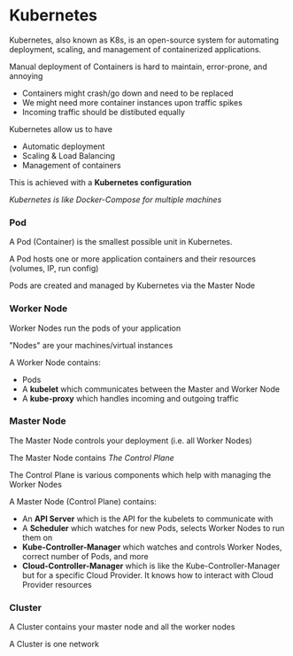 # Kubernetes

Kubernetes, also known as K8s, is an open-source system for automating deployment, scaling, and management of containerized applications.

Manual deployment of Containers is hard to maintain, error-prone, and annoying
* Containers might crash/go down and need to be replaced
* We might need more container instances upon traffic spikes
* Incoming traffic should be distibuted equally

Kubernetes allow us to have
* Automatic deployment
* Scaling & Load Balancing
* Management of containers

This is achieved with a **Kubernetes configuration**

*Kubernetes is like Docker-Compose for multiple machines*

### Pod

A Pod (Container) is the smallest possible unit in Kubernetes.

A Pod hosts one or more application containers and their resources (volumes, IP, run config)

Pods are created and managed by Kubernetes via the Master Node

### Worker Node

Worker Nodes run the pods of your application

"Nodes" are your machines/virtual instances

A Worker Node contains:
* Pods
* A **kubelet** which communicates between the Master and Worker Node
* A **kube-proxy** which handles incoming and outgoing traffic

### Master Node

The Master Node controls your deployment (i.e. all Worker Nodes)

The Master Node contains *The Control Plane*

The Control Plane is various components which help with managing the Worker Nodes

A Master Node (Control Plane) contains:
* An **API Server** which is the API for the kubelets to communicate with
* A **Scheduler** which watches for new Pods, selects Worker Nodes to run them on
* **Kube-Controller-Manager** which watches and controls Worker Nodes, correct number of Pods, and more
* **Cloud-Controller-Manager** which is like the Kube-Controller-Manager but for a specific Cloud Provider. It knows how to interact with Cloud Provider resources

### Cluster

A Cluster contains your master node and all the worker nodes

A Cluster is one network
